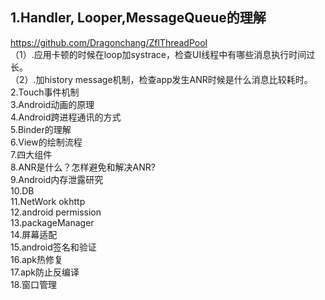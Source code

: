 ## 1.Handler, Looper,MessageQueue的理解  
https://github.com/Dragonchang/ZflThreadPool   
  （1）.应用卡顿的时候在loop加systrace，检查UI线程中有哪些消息执行时间过长。  
  （2）.加history message机制，检查app发生ANR时候是什么消息比较耗时。  
2.Touch事件机制  
3.Android动画的原理  
4.Android跨进程通讯的方式  
5.Binder的理解  
6.View的绘制流程  
7.四大组件  
8.ANR是什么？怎样避免和解决ANR?   
9.Android内存泄露研究  
10.DB  
11.NetWork okhttp  
12.android permission  
13.packageManager  
14.屏幕适配  
15.android签名和验证  
16.apk热修复  
17.apk防止反编译  
18.窗口管理   
